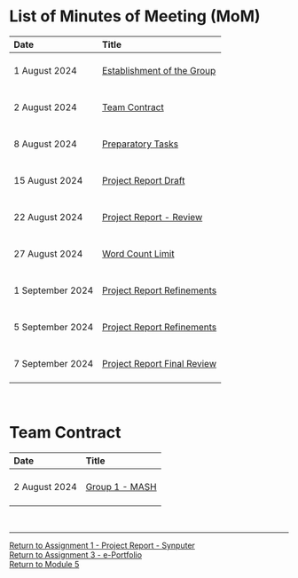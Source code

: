 # List of Minutes of Meeting (MoM)

| Date	| Title	|	
| :------ | :-------- | 
| 1 August 2024	| <br> [Establishment of the Group](SEPM_A1_MoM_GroupEstablish_20240801.pdf) <br><br> |
| 2 August 2024 | <br> [Team Contract](SEPM_A1_MoM_TeamContract_20240802.pdf) <br><br> |
| 8 August 2024 | <br> [Preparatory Tasks](SEPM_A1_MoM_PreparatoryTasks_20240808.pdf) <br><br> |
| 15 August 2024 | <br> [Project Report Draft](SEPM_A1_MoM_ProjectReportDraft_20240815.pdf) <br><br> |
| 22 August 2024 | <br> [Project Report - Review](SEPM_A1_MoM_ProjectReportReview_20240822.pdf) <br><br> |
| 27 August 2024 | <br> [Word Count Limit](SEPM_A1_MoM_WordCountLimit_20240872.pdf) <br><br> |
| 1 September 2024 | <br> [Project Report Refinements](SEPM_A1_MoM_ProjectReportRefinements_20240901.pdf) <br><br> |
| 5 September 2024 | <br> [Project Report Refinements](SEPM_A1_MoM_ProjectReport2ndRefinements_20240905.pdf) <br><br> |
| 7 September 2024 | <br> [Project Report Final Review](SEPM_A1_MoM_ProjectReportFinalReview_20240907.pdf) <br><br> |

<br>

# Team Contract

| Date	| Title	|	
| :------ | :-------- | 
| 2 August 2024 | <br> [Group 1 - MASH](SEPM_A1_TeamContract_Group1.pdf) <br><br> |

<br>

---

[Return to Assignment 1 - Project Report - Synputer](SEPM_A1.md) <br>
[Return to Assignment 3 - e-Portfolio](SEPM_A3.md) <br>
[Return to Module 5](SEPM_main.md)
